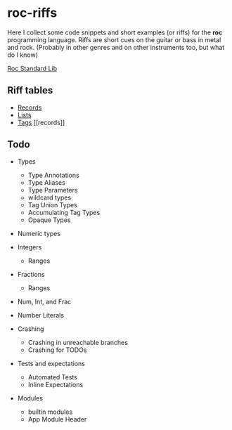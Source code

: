 # roc-riffs
Here I collect some code snippets and short examples (or riffs) for the **roc** programming language. Riffs are short cues on the guitar or bass in metal and rock. (Probably in other genres and on other instruments too, but what do I know)

[Roc Standard Lib](https://www.roc-lang.org/builtins/Str)

## Riff tables

- [Records](./records.md)
- [Lists](./lists.md)
- [Tags](./tags.md)
[[records]]

## Todo

- Types
  - Type Annotations
  - Type Aliases
  - Type Parameters
  - wildcard types
  - Tag Union Types
  - Accumulating Tag Types
  - Opaque Types


- Numeric types
- Integers
  - Ranges
- Fractions
  - Ranges
- Num, Int, and Frac
- Number Literals


- Crashing
  - Crashing in unreachable branches
  - Crashing for TODOs


- Tests and expectations
  - Automated Tests
  - Inline Expectations

- Modules
  - builtin modules
  - App Module Header

